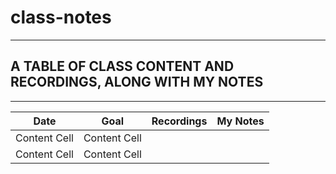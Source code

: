 # class-notes

-----

## A TABLE OF CLASS CONTENT AND RECORDINGS, ALONG WITH MY NOTES

-----

| Date          |     Goal      |   Recordings   | My Notes         | 
| ------------- | ------------- | ------------- | ------------- | 
| Content Cell  | Content Cell  |               |               | 
| Content Cell  | Content Cell  |               |               | 
